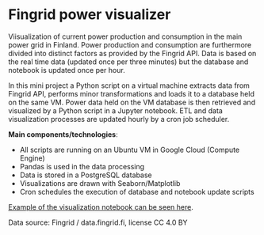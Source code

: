 # Fingrid power visualizer

Viisualization of current power production and consumption in the main power grid in Finland. Power production and consumption are furthermore divided into distinct factors as provided by the Fingrid API. Data is based on the real time data (updated once per three minutes) but the database and notebook is updated once per hour.

In this mini project a Python script on a virtual machine extracts data from Fingrid API, performs minor transformations and loads it to a database held on the same VM. Power data held on the VM database is then retrieved and visualized by a Python script in a Jupyter notebook. ETL and data visualization processes are updated hourly by a cron job scheduler. 

**Main components/technologies**:
- All scripts are running on an Ubuntu VM in Google Cloud (Compute Engine)
- Pandas is used in the data processing
- Data is stored in a PostgreSQL database
- Visualizations are drawn with Seaborn/Matplotlib
- Cron schedules the execution of database and notebook update scripts 

[Example of the visualization notebook can be seen here](https://github.com/Halmari/power-visualization/blob/main/power_info_visualizer.ipynb).

Data source: Fingrid / data.fingrid.fi, license CC 4.0 BY
